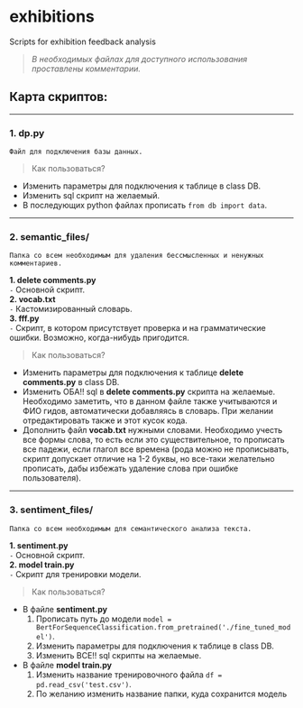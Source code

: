 # exhibitions
Scripts for exhibition feedback analysis

> *В необходимых файлах для доступного использования проставлены комментарии.*

## Карта скриптов:  
---  
### 1. dp.py  
    Файл для подключения базы данных.  
> Как пользоваться?
* Изменить параметры для подключения к таблице в class DB.
* Изменить sql скрипт на желаемый.
* В последующих python файлах прописать `from db import data`.
---  
### 2. semantic_files/
    Папка со всем необходимым для удаления бессмысленных и ненужных комментариев.  
**1. delete comments.py**  
`-` Основной скрипт.   
**2. vocab.txt**  
`-` Кастомизированный словарь.  
**3. fff.py**  
`-` Скрипт, в котором присутствует проверка и на грамматические ошибки. Возможно, когда-нибудь пригодится.
> Как пользоваться?  
* Изменить параметры для подключения к таблице **delete comments.py**  в class DB.
* Изменить ОБА!! sql в **delete comments.py** скрипта на желаемые. Необходимо заметить, что в данном файле также учитываются и ФИО гидов,
автоматически добавляясь в словарь. При желании отредактировать также и этот кусок кода.  
* Дополнить файл **vocab.txt** нужными словами. Необходимо учесть все формы слова, то есть если это существительное,
то прописать все падежи, если глагол все времена (рода можно не прописывать, скрипт допускает отличие на 1-2 буквы, но
все-таки желательно прописать, дабы избежать удаление слова при ошибке пользователя).
---  
### 3. sentiment_files/  
    Папка со всем необходимым для семантического анализа текста.  
**1. sentiment.py**  
`-` Основной скрипт.  
**2. model train.py**  
`-` Скрипт для тренировки модели.  
> Как пользоваться?
* В файле **sentiment.py**  
    1. Прописать путь до модели `model = BertForSequenceClassification.from_pretrained('./fine_tuned_model')`.  
    2. Изменить параметры для подключения к таблице в class DB.
    3. Изменить ВСЕ!! sql скрипты на желаемые.
* В файле **model train.py**
  1. Изменить название тренировочного файла `df = pd.read_csv('test.csv')`.
  2. По желанию изменить название папки, куда сохранится модель
